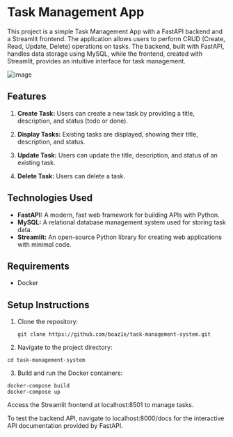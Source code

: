 # Task Management App

This project is a simple Task Management App with a FastAPI backend and a Streamlit frontend. The application allows users to perform CRUD (Create, Read, Update, Delete) operations on tasks. The backend, built with FastAPI, handles data storage using MySQL, while the frontend, created with Streamlit, provides an intuitive interface for task management.

![image](https://github.com/boaz1e/task-management-system/assets/108184198/0f84cb4e-efc6-485b-bc6d-970977a1dba9)



## Features

1. **Create Task:** Users can create a new task by providing a title, description, and status (todo or done).

2. **Display Tasks:** Existing tasks are displayed, showing their title, description, and status.

3. **Update Task:** Users can update the title, description, and status of an existing task.

4. **Delete Task:** Users can delete a task.

## Technologies Used

- **FastAPI:** A modern, fast web framework for building APIs with Python.
- **MySQL:** A relational database management system used for storing task data.
- **Streamlit:** An open-source Python library for creating web applications with minimal code.

## Requirements
* Docker 

## Setup Instructions

1. Clone the repository:
   ```
   git clone https://github.com/boaz1e/task-management-system.git
   ```
3. Navigate to the project directory:
  ```
  cd task-management-system
  ```
3. Build and run the Docker containers:
```
docker-compose build
docker-compose up
```
Access the Streamlit frontend at localhost:8501 to manage tasks.

To test the backend API, navigate to localhost:8000/docs for the interactive API documentation provided by FastAPI.
